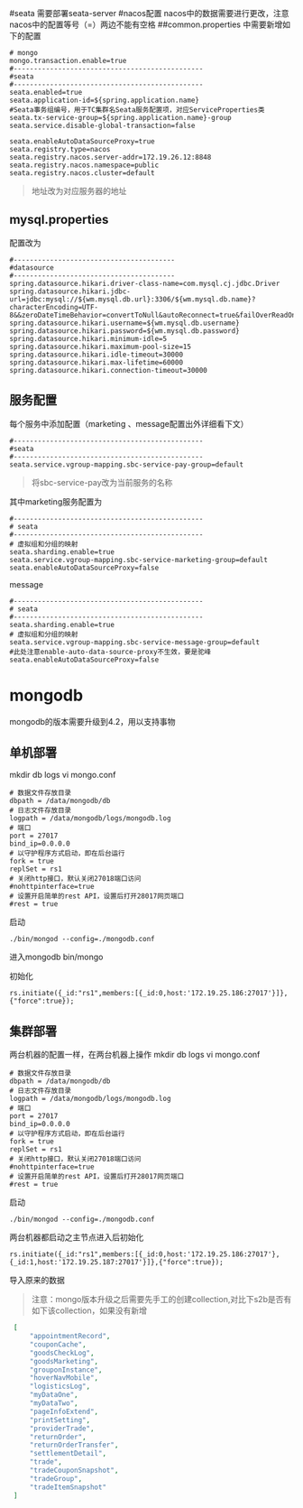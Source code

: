 #seata
需要部署seata-server
#nacos配置
nacos中的数据需要进行更改，注意nacos中的配置等号（=）两边不能有空格
##common.properties
中需要新增如下的配置
```properties
# mongo
mongo.transaction.enable=true
#-----------------------------------------------
#seata
#-----------------------------------------------
seata.enabled=true
seata.application-id=${spring.application.name}
#Seata事务组编号，用于TC集群名Seata服务配置项，对应ServiceProperties类
seata.tx-service-group=${spring.application.name}-group
seata.service.disable-global-transaction=false

seata.enableAutoDataSourceProxy=true
seata.registry.type=nacos
seata.registry.nacos.server-addr=172.19.26.12:8848
seata.registry.nacos.namespace=public
seata.registry.nacos.cluster=default
```
> 地址改为对应服务器的地址
## mysql.properties
配置改为
```properties
#----------------------------------------
#datasource
#----------------------------------------
spring.datasource.hikari.driver-class-name=com.mysql.cj.jdbc.Driver
spring.datasource.hikari.jdbc-url=jdbc:mysql://${wm.mysql.db.url}:3306/${wm.mysql.db.name}?characterEncoding=UTF-8&&zeroDateTimeBehavior=convertToNull&autoReconnect=true&failOverReadOnly=false&connectTimeout=0&serverTimezone=Asia/Shanghai&allowMultiQueries=true
spring.datasource.hikari.username=${wm.mysql.db.username}
spring.datasource.hikari.password=${wm.mysql.db.password}
spring.datasource.hikari.minimum-idle=5
spring.datasource.hikari.maximum-pool-size=15
spring.datasource.hikari.idle-timeout=30000
spring.datasource.hikari.max-lifetime=60000
spring.datasource.hikari.connection-timeout=30000
```
## 服务配置
每个服务中添加配置（marketing 、message配置出外详细看下文）
```properties
#-----------------------------------------------
#seata
#-----------------------------------------------
seata.service.vgroup-mapping.sbc-service-pay-group=default
```
> 将sbc-service-pay改为当前服务的名称

其中marketing服务配置为
```properties
#-----------------------------------------------
# seata
#-----------------------------------------------
# 虚拟组和分组的映射
seata.sharding.enable=true
seata.service.vgroup-mapping.sbc-service-marketing-group=default
seata.enableAutoDataSourceProxy=false
```
message
```properties
#-----------------------------------------------
# seata
#-----------------------------------------------
seata.sharding.enable=true
# 虚拟组和分组的映射
seata.service.vgroup-mapping.sbc-service-message-group=default
#此处注意enable-auto-data-source-proxy不生效，要是驼峰
seata.enableAutoDataSourceProxy=false
```
# mongodb
mongodb的版本需要升级到4.2，用以支持事物
## 单机部署
mkdir db logs
vi mongo.conf
```properties
# 数据文件存放目录
dbpath = /data/mongodb/db
# 日志文件存放目录
logpath = /data/mongodb/logs/mongodb.log
# 端口
port = 27017
bind_ip=0.0.0.0
# 以守护程序方式启动，即在后台运行
fork = true
replSet = rs1
# 关闭http接口，默认关闭27018端口访问
#nohttpinterface=true
# 设置开启简单的rest API，设置后打开28017网页端口
#rest = true
```

启动
```shell script
./bin/mongod --config=./mongodb.conf
```
进入mongodb
bin/mongo

初始化
```shell script
rs.initiate({_id:"rs1",members:[{_id:0,host:'172.19.25.186:27017'}]},{"force":true});
```
## 集群部署
两台机器的配置一样，在两台机器上操作
mkdir db logs
vi mongo.conf
```properties
# 数据文件存放目录
dbpath = /data/mongodb/db
# 日志文件存放目录
logpath = /data/mongodb/logs/mongodb.log
# 端口
port = 27017
bind_ip=0.0.0.0
# 以守护程序方式启动，即在后台运行
fork = true
replSet = rs1
# 关闭http接口，默认关闭27018端口访问
#nohttpinterface=true
# 设置开启简单的rest API，设置后打开28017网页端口
#rest = true
```
启动
```shell
./bin/mongod --config=./mongodb.conf
```
两台机器都启动之主节点进入后初始化
```shell
rs.initiate({_id:"rs1",members:[{_id:0,host:'172.19.25.186:27017'},{_id:1,host:'172.19.25.187:27017'}]},{"force":true});
```
导入原来的数据

> 注意：mongo版本升级之后需要先手工的创建collection,对比下s2b是否有如下该collection，如果没有新增
```json
 [
     "appointmentRecord",
     "couponCache",
     "goodsCheckLog",
     "goodsMarketing",
     "grouponInstance",
     "hoverNavMobile",
     "logisticsLog",
     "myDataOne",
     "myDataTwo",
     "pageInfoExtend",
     "printSetting",
     "providerTrade",
     "returnOrder",
     "returnOrderTransfer",
     "settlementDetail",
     "trade",
     "tradeCouponSnapshot",
     "tradeGroup",
     "tradeItemSnapshot"
 ]
 ```